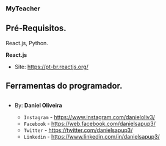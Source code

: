 ### MyTeacher

## Pré-Requisitos.

React.js, Python.

**React.js**
- Site: https://pt-br.reactjs.org/


## Ferramentas do programador.










##



##

- By:  **Daniel Oliveira**

  - `Instagram` - https://www.instagram.com/danieloliv3/
  - `Facebook` - https://web.facebook.com/danielsapup3/
  - `Twitter` - https://twitter.com/danielsapup3/
  - `Linkedin` - https://www.linkedin.com/in/danielsapup3/

  ##
